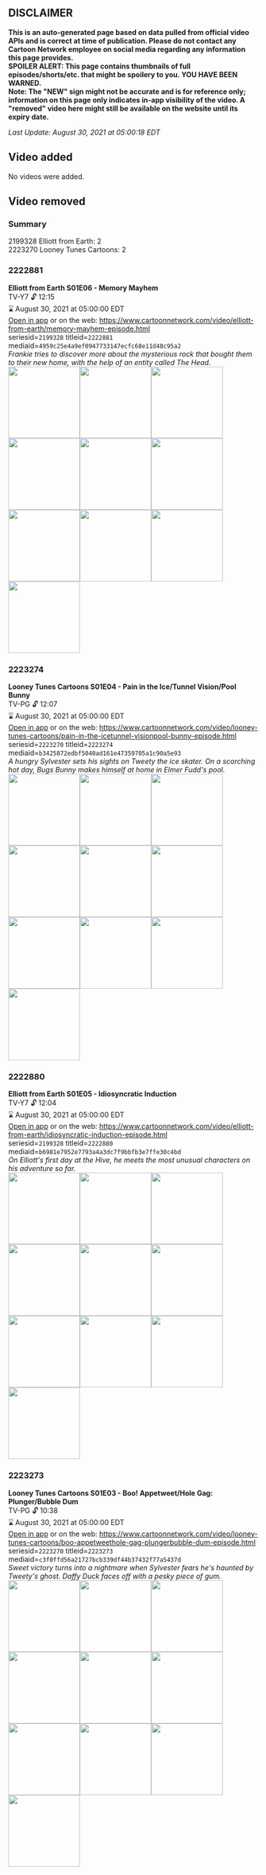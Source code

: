 ## DISCLAIMER
**This is an auto-generated page based on data pulled from official video APIs and is correct at time of publication. Please do not contact any Cartoon Network employee on social media regarding any information this page provides.**  
**SPOILER ALERT: This page contains thumbnails of full episodes/shorts/etc. that might be spoilery to you. YOU HAVE BEEN WARNED.**  
**Note: The "NEW" sign might not be accurate and is for reference only; information on this page only indicates in-app visibility of the video. A "removed" video here might still be available on the website until its expiry date.**  

_Last Update: August 30, 2021 at 05:00:18 EDT_
## Video added
No videos were added.  
## Video removed
### Summary
2199328 Elliott from Earth: 2  
2223270 Looney Tunes Cartoons: 2  
### 2222881
**Elliott from Earth S01E06 - Memory Mayhem**  
TV-Y7 🔓 12:15  
⌛ August 30, 2021 at 05:00:00 EDT  
[Open in app](https://cnvideo.sercomkc.org/redirector.html?type=cnapp&seriesid=10000000000&titleid=2222881&mediaid=4959c25e4a9ef0947733147ecfc68e11d48c95a2) or on the web: https://www.cartoonnetwork.com/video/elliott-from-earth/memory-mayhem-episode.html  
seriesid=`2199328` titleid=`2222881` mediaid=`4959c25e4a9ef0947733147ecfc68e11d48c95a2`  
_Frankie tries to discover more about the mysterious rock that bought them to their new home, with the help of an entity called The Head._  
<a href="https://s3.amazonaws.com/cartoonorchestrator/2222881_001_1280x720.jpg"><img src="https://s3.amazonaws.com/cartoonorchestrator/2222881_001_640x360.jpg" height="144px" /></a><a href="https://s3.amazonaws.com/cartoonorchestrator/2222881_002_1280x720.jpg"><img src="https://s3.amazonaws.com/cartoonorchestrator/2222881_002_640x360.jpg" height="144px" /></a><a href="https://s3.amazonaws.com/cartoonorchestrator/2222881_003_1280x720.jpg"><img src="https://s3.amazonaws.com/cartoonorchestrator/2222881_003_640x360.jpg" height="144px" /></a><a href="https://s3.amazonaws.com/cartoonorchestrator/2222881_004_1280x720.jpg"><img src="https://s3.amazonaws.com/cartoonorchestrator/2222881_004_640x360.jpg" height="144px" /></a><a href="https://s3.amazonaws.com/cartoonorchestrator/2222881_005_1280x720.jpg"><img src="https://s3.amazonaws.com/cartoonorchestrator/2222881_005_640x360.jpg" height="144px" /></a><a href="https://s3.amazonaws.com/cartoonorchestrator/2222881_006_1280x720.jpg"><img src="https://s3.amazonaws.com/cartoonorchestrator/2222881_006_640x360.jpg" height="144px" /></a><a href="https://s3.amazonaws.com/cartoonorchestrator/2222881_007_1280x720.jpg"><img src="https://s3.amazonaws.com/cartoonorchestrator/2222881_007_640x360.jpg" height="144px" /></a><a href="https://s3.amazonaws.com/cartoonorchestrator/2222881_008_1280x720.jpg"><img src="https://s3.amazonaws.com/cartoonorchestrator/2222881_008_640x360.jpg" height="144px" /></a><a href="https://s3.amazonaws.com/cartoonorchestrator/2222881_009_1280x720.jpg"><img src="https://s3.amazonaws.com/cartoonorchestrator/2222881_009_640x360.jpg" height="144px" /></a><a href="https://s3.amazonaws.com/cartoonorchestrator/2222881_010_1280x720.jpg"><img src="https://s3.amazonaws.com/cartoonorchestrator/2222881_010_640x360.jpg" height="144px" /></a>
### 2223274
**Looney Tunes Cartoons S01E04 - Pain in the Ice/Tunnel Vision/Pool Bunny**  
TV-PG 🔓 12:07  
⌛ August 30, 2021 at 05:00:00 EDT  
[Open in app](https://cnvideo.sercomkc.org/redirector.html?type=cnapp&seriesid=10000000000&titleid=2223274&mediaid=b3425872edbf5040ad161e47359705a1c90a5e93) or on the web: https://www.cartoonnetwork.com/video/looney-tunes-cartoons/pain-in-the-icetunnel-visionpool-bunny-episode.html  
seriesid=`2223270` titleid=`2223274` mediaid=`b3425872edbf5040ad161e47359705a1c90a5e93`  
_A hungry Sylvester sets his sights on Tweety the ice skater. On a scorching hot day, Bugs Bunny makes himself at home in Elmer Fudd's pool._  
<a href="https://s3.amazonaws.com/cartoonorchestrator/2223274_001_1280x720.jpg"><img src="https://s3.amazonaws.com/cartoonorchestrator/2223274_001_640x360.jpg" height="144px" /></a><a href="https://s3.amazonaws.com/cartoonorchestrator/2223274_002_1280x720.jpg"><img src="https://s3.amazonaws.com/cartoonorchestrator/2223274_002_640x360.jpg" height="144px" /></a><a href="https://s3.amazonaws.com/cartoonorchestrator/2223274_003_1280x720.jpg"><img src="https://s3.amazonaws.com/cartoonorchestrator/2223274_003_640x360.jpg" height="144px" /></a><a href="https://s3.amazonaws.com/cartoonorchestrator/2223274_004_1280x720.jpg"><img src="https://s3.amazonaws.com/cartoonorchestrator/2223274_004_640x360.jpg" height="144px" /></a><a href="https://s3.amazonaws.com/cartoonorchestrator/2223274_005_1280x720.jpg"><img src="https://s3.amazonaws.com/cartoonorchestrator/2223274_005_640x360.jpg" height="144px" /></a><a href="https://s3.amazonaws.com/cartoonorchestrator/2223274_006_1280x720.jpg"><img src="https://s3.amazonaws.com/cartoonorchestrator/2223274_006_640x360.jpg" height="144px" /></a><a href="https://s3.amazonaws.com/cartoonorchestrator/2223274_007_1280x720.jpg"><img src="https://s3.amazonaws.com/cartoonorchestrator/2223274_007_640x360.jpg" height="144px" /></a><a href="https://s3.amazonaws.com/cartoonorchestrator/2223274_008_1280x720.jpg"><img src="https://s3.amazonaws.com/cartoonorchestrator/2223274_008_640x360.jpg" height="144px" /></a><a href="https://s3.amazonaws.com/cartoonorchestrator/2223274_009_1280x720.jpg"><img src="https://s3.amazonaws.com/cartoonorchestrator/2223274_009_640x360.jpg" height="144px" /></a><a href="https://s3.amazonaws.com/cartoonorchestrator/2223274_010_1280x720.jpg"><img src="https://s3.amazonaws.com/cartoonorchestrator/2223274_010_640x360.jpg" height="144px" /></a>
### 2222880
**Elliott from Earth S01E05 - Idiosyncratic Induction**  
TV-Y7 🔓 12:04  
⌛ August 30, 2021 at 05:00:00 EDT  
[Open in app](https://cnvideo.sercomkc.org/redirector.html?type=cnapp&seriesid=10000000000&titleid=2222880&mediaid=b6981e7952e7793a4a3dc7f9bbfb3e7ffe30c4bd) or on the web: https://www.cartoonnetwork.com/video/elliott-from-earth/idiosyncratic-induction-episode.html  
seriesid=`2199328` titleid=`2222880` mediaid=`b6981e7952e7793a4a3dc7f9bbfb3e7ffe30c4bd`  
_On Elliott's first day at the Hive, he meets the most unusual characters on his adventure so far._  
<a href="https://s3.amazonaws.com/cartoonorchestrator/2222880_001_1280x720.jpg"><img src="https://s3.amazonaws.com/cartoonorchestrator/2222880_001_640x360.jpg" height="144px" /></a><a href="https://s3.amazonaws.com/cartoonorchestrator/2222880_002_1280x720.jpg"><img src="https://s3.amazonaws.com/cartoonorchestrator/2222880_002_640x360.jpg" height="144px" /></a><a href="https://s3.amazonaws.com/cartoonorchestrator/2222880_003_1280x720.jpg"><img src="https://s3.amazonaws.com/cartoonorchestrator/2222880_003_640x360.jpg" height="144px" /></a><a href="https://s3.amazonaws.com/cartoonorchestrator/2222880_004_1280x720.jpg"><img src="https://s3.amazonaws.com/cartoonorchestrator/2222880_004_640x360.jpg" height="144px" /></a><a href="https://s3.amazonaws.com/cartoonorchestrator/2222880_005_1280x720.jpg"><img src="https://s3.amazonaws.com/cartoonorchestrator/2222880_005_640x360.jpg" height="144px" /></a><a href="https://s3.amazonaws.com/cartoonorchestrator/2222880_006_1280x720.jpg"><img src="https://s3.amazonaws.com/cartoonorchestrator/2222880_006_640x360.jpg" height="144px" /></a><a href="https://s3.amazonaws.com/cartoonorchestrator/2222880_007_1280x720.jpg"><img src="https://s3.amazonaws.com/cartoonorchestrator/2222880_007_640x360.jpg" height="144px" /></a><a href="https://s3.amazonaws.com/cartoonorchestrator/2222880_008_1280x720.jpg"><img src="https://s3.amazonaws.com/cartoonorchestrator/2222880_008_640x360.jpg" height="144px" /></a><a href="https://s3.amazonaws.com/cartoonorchestrator/2222880_009_1280x720.jpg"><img src="https://s3.amazonaws.com/cartoonorchestrator/2222880_009_640x360.jpg" height="144px" /></a><a href="https://s3.amazonaws.com/cartoonorchestrator/2222880_010_1280x720.jpg"><img src="https://s3.amazonaws.com/cartoonorchestrator/2222880_010_640x360.jpg" height="144px" /></a>
### 2223273
**Looney Tunes Cartoons S01E03 - Boo! Appetweet/Hole Gag: Plunger/Bubble Dum**  
TV-PG 🔓 10:38  
⌛ August 30, 2021 at 05:00:00 EDT  
[Open in app](https://cnvideo.sercomkc.org/redirector.html?type=cnapp&seriesid=10000000000&titleid=2223273&mediaid=c3f0ffd56a21727bcb339df44b37432f77a5437d) or on the web: https://www.cartoonnetwork.com/video/looney-tunes-cartoons/boo-appetweethole-gag-plungerbubble-dum-episode.html  
seriesid=`2223270` titleid=`2223273` mediaid=`c3f0ffd56a21727bcb339df44b37432f77a5437d`  
_Sweet victory turns into a nightmare when Sylvester fears he's haunted by Tweety's ghost. Daffy Duck faces off with a pesky piece of gum._  
<a href="https://s3.amazonaws.com/cartoonorchestrator/2223273_001_1280x720.jpg"><img src="https://s3.amazonaws.com/cartoonorchestrator/2223273_001_640x360.jpg" height="144px" /></a><a href="https://s3.amazonaws.com/cartoonorchestrator/2223273_002_1280x720.jpg"><img src="https://s3.amazonaws.com/cartoonorchestrator/2223273_002_640x360.jpg" height="144px" /></a><a href="https://s3.amazonaws.com/cartoonorchestrator/2223273_003_1280x720.jpg"><img src="https://s3.amazonaws.com/cartoonorchestrator/2223273_003_640x360.jpg" height="144px" /></a><a href="https://s3.amazonaws.com/cartoonorchestrator/2223273_004_1280x720.jpg"><img src="https://s3.amazonaws.com/cartoonorchestrator/2223273_004_640x360.jpg" height="144px" /></a><a href="https://s3.amazonaws.com/cartoonorchestrator/2223273_005_1280x720.jpg"><img src="https://s3.amazonaws.com/cartoonorchestrator/2223273_005_640x360.jpg" height="144px" /></a><a href="https://s3.amazonaws.com/cartoonorchestrator/2223273_006_1280x720.jpg"><img src="https://s3.amazonaws.com/cartoonorchestrator/2223273_006_640x360.jpg" height="144px" /></a><a href="https://s3.amazonaws.com/cartoonorchestrator/2223273_007_1280x720.jpg"><img src="https://s3.amazonaws.com/cartoonorchestrator/2223273_007_640x360.jpg" height="144px" /></a><a href="https://s3.amazonaws.com/cartoonorchestrator/2223273_008_1280x720.jpg"><img src="https://s3.amazonaws.com/cartoonorchestrator/2223273_008_640x360.jpg" height="144px" /></a><a href="https://s3.amazonaws.com/cartoonorchestrator/2223273_009_1280x720.jpg"><img src="https://s3.amazonaws.com/cartoonorchestrator/2223273_009_640x360.jpg" height="144px" /></a><a href="https://s3.amazonaws.com/cartoonorchestrator/2223273_010_1280x720.jpg"><img src="https://s3.amazonaws.com/cartoonorchestrator/2223273_010_640x360.jpg" height="144px" /></a>
